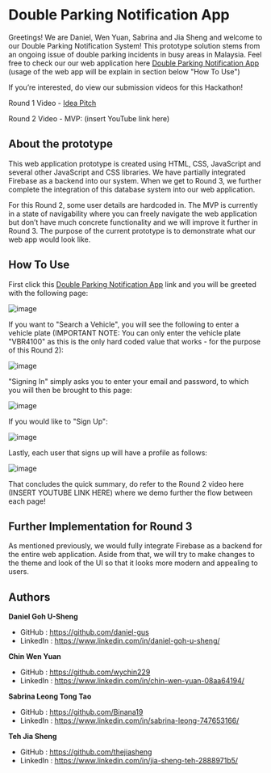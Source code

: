 # Double Parking Notification App
Greetings! We are Daniel, Wen Yuan, Sabrina and Jia Sheng and welcome to our Double Parking Notification System! This prototype solution stems from an ongoing issue of double parking incidents in busy areas in Malaysia. Feel free to check our our web application here [Double Parking Notification App](https://wychin229.github.io/double_park_sys/) (usage of the web app will be explain in section below "How To Use")

If you’re interested, do view our submission videos for this Hackathon!

Round 1 Video - [Idea Pitch](https://youtu.be/RfE3DayPM4U)

Round 2 Video - MVP: (insert YouTube link here)

## About the prototype
This web application prototype is created using HTML, CSS, JavaScript and several other JavaScript and CSS libraries. We have partially integrated Firebase as a backend into our system. When we get to Round 3, we further complete the integration of this database system into our web application.

For this Round 2, some user details are hardcoded in. The MVP is currently in a state of navigability where you can freely navigate the web application but don’t have much concrete functionality and we will improve it further in Round 3. The purpose of the current prototype is to demonstrate what our web app would look like.

## How To Use
First click this [Double Parking Notification App](https://wychin229.github.io/double_park_sys/) link and you will be greeted with the following page:

![image](https://user-images.githubusercontent.com/69201759/145360344-dc2ec739-4010-47a5-a2ad-3bb449440325.png)

If you want to "Search a Vehicle", you will see the following to enter a vehicle plate (IMPORTANT NOTE: You can only enter the vehicle plate "VBR4100" as this is the only hard coded value that works - for the purpose of this Round 2):

![image](https://user-images.githubusercontent.com/69201759/145360609-4f47f672-c0ff-4f11-abfc-3403e1365c90.png)

"Signing In" simply asks you to enter your email and password, to which you will then be brought to this page:

![image](https://user-images.githubusercontent.com/69201759/145360463-db0bff43-fa48-4e2c-9c7f-91992c04277d.png)

If you would like to "Sign Up":

![image](https://user-images.githubusercontent.com/69201759/145360672-db6fa633-6089-49ad-aab3-94d930453d8b.png)

Lastly, each user that signs up will have a profile as follows:

![image](https://user-images.githubusercontent.com/69201759/145360722-fe7d7cbd-77cd-47f0-a9ba-025873d0e0b0.png)

That concludes the quick summary, do refer to the Round 2 video here (INSERT YOUTUBE LINK HERE) where we demo further the flow between each page!


## Further Implementation for Round 3
As mentioned previously, we would fully integrate Firebase as a backend for the entire web application. Aside from that, we will try to make changes to the theme and look of the UI so that it looks more modern and appealing to users. 

## Authors
**Daniel Goh U-Sheng**     
- GitHub    : https://github.com/daniel-gus
- LinkedIn  : https://www.linkedin.com/in/daniel-goh-u-sheng/

**Chin Wen Yuan**
- GitHub    : https://github.com/wychin229
- LinkedIn  : https://www.linkedin.com/in/chin-wen-yuan-08aa64194/

**Sabrina Leong Tong Tao**
- GitHub    : https://github.com/Binana19
- LinkedIn  : https://www.linkedin.com/in/sabrina-leong-747653166/

**Teh Jia Sheng**
- GitHub    : https://github.com/thejiasheng
- LinkedIn  : https://www.linkedin.com/in/jia-sheng-teh-2888971b5/
